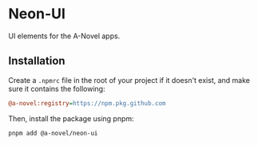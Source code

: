# Neon-UI

UI elements for the A-Novel apps.

## Installation

Create a `.npmrc` file in the root of your project if it doesn't exist, and make sure it contains the following:

```ini
@a-novel:registry=https://npm.pkg.github.com
```

Then, install the package using pnpm:

```bash
pnpm add @a-novel/neon-ui
```
